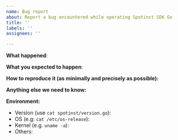 ```yaml
---
name: Bug report
about: Report a bug encountered while operating Spotinst SDK Go
title: ''
labels: ''
assignees: ''

---
```


<!-- Please use this template while reporting a bug and provide as much info as possible. Not doing so may result in your bug not being addressed in a timely manner. Thanks!

If the matter is security related, please disclose it privately via https://kubernetes.io/security/
-->

**What happened**:

**What you expected to happen**:

**How to reproduce it (as minimally and precisely as possible):**

**Anything else we need to know:**

**Environment:**
- Version (use `cat spotinst/version.go`):
- OS (e.g: `cat /etc/os-release`):
- Kernel (e.g. `uname -a`):
- Others:
